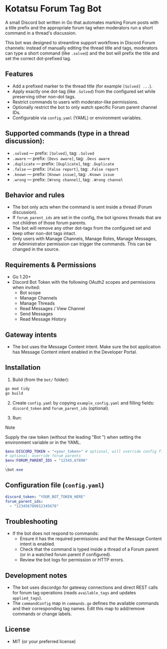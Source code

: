# Kotatsu Forum Tag Bot

A small Discord bot written in Go that automates marking Forum posts with a title prefix and the appropriate forum tag when moderators run a short command in a thread's discussion.

This bot was designed to streamline support workflows in Discord Forum channels: instead of manually editing the thread title and tags, moderators can type a short command (like `.solved`) and the bot will prefix the title and set the correct dot-prefixed tag.


## Features
- Add a prefixed marker to the thread title (for example `[Solved] ...`).
- Apply exactly one dot-tag (like `.Solved`) from the configured set while preserving other non-dot tags.
- Restrict commands to users with moderator-like permissions.
- Optionally restrict the bot to only watch specific Forum parent channel IDs.
- Configurable via `config.yaml` (YAML) or environment variables.

## Supported commands (type in a thread discussion):
- `.solved` — prefix: `[Solved]`, tag: `.Solved`
- `.aware` — prefix: `[Devs aware]`, tag: `.Devs aware`
- `.duplicate` — prefix: `[Duplicate]`, tag: `.Duplicate`
- `.false` — prefix: `[False report]`, tag: `.False report`
- `.known` — prefix: `[Known issue]`, tag: `.Known issue`
- `.wrong` — prefix: `[Wrong channel]`, tag: `.Wrong channel`

## Behavior and rules
- The bot only acts when the command is sent inside a thread (Forum discussion).
- If `forum_parent_ids` are set in the config, the bot ignores threads that are not children of those forum parents.
- The bot will remove any other dot-tags from the configured set and keep other non-dot tags intact.
- Only users with Manage Channels, Manage Roles, Manage Messages, or Administrator permission can trigger the commands. This can be changed in the source.

## Requirements & Permissions
- Go 1.20+
- Discord Bot Token with the following OAuth2 scopes and permissions when invited:
  - Bot scope
  - Manage Channels
  - Manage Threads
  - Read Messages / View Channel
  - Send Messages
  - Read Message History

## Gateway intents
- The bot uses the Message Content intent. Make sure the bot application has Message Content intent enabled in the Developer Portal.

## Installation
1. Build (from the `bot/` folder):

```powershell
go mod tidy
go build
```

2. Create `config.yaml` by copying `example_config.yaml` and filling fields: `discord_token` and `forum_parent_ids` (optional).

3. Run:

> [!NOTE]  
> Supply the raw token (without the leading "Bot ") when setting the environment variable or in the YAML.
```powershell
$env:DISCORD_TOKEN = "<your_token>" # optional, will override config file
# optional: override forum parents
$env:FORUM_PARENT_IDS = "12345,67890"
.
\bot.exe
```

## Configuration file (`config.yaml`)
```yaml
discord_token: "YOUR_BOT_TOKEN_HERE"
forum_parent_ids:
  - "123456789012345678"
```

## Troubleshooting
- If the bot does not respond to commands:
  - Ensure it has the required permissions and that the Message Content intent is enabled.
  - Check that the command is typed inside a thread of a Forum parent (or in a watched forum parent if configured).
  - Review the bot logs for permission or HTTP errors.

## Development notes
- The bot uses discordgo for gateway connections and direct REST calls for forum tag operations (reads `available_tags` and updates `applied_tags`).
- The `commandConfig` map in `commands.go` defines the available commands and their corresponding tag names. Edit this map to add/remove commands or change labels.

## License
- MIT (or your preferred license)
